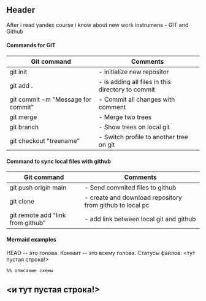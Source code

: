 ## Header
After i read yandex course i know about new work instrumens - GIT and Github  
#### Commands for GIT
| Git command				| Comments  
|---------------------------------------|-----------------------------------------------------|
| git init				| - initialize new repositor  
| git add . 				| - is adding all files in this directory to commit  
| git commit -m "Message for commit" 	| - Commit all changes with comment  
| git merge 				| - Merge two trees  
| git branch 				| - Show trees on local git  
| git checkout "treename"		| - Switch profile to another tree on git  

#### Command to sync local files with github  
| Git command				| Comments  
|---------------------------------------|-----------------------------------------------------|
|git push origin main			| - Send commited files to github  
|git clone				| - create and download repository from github to local pc  
|git remote add "link from github"	| - add link between local git and github  

  
  
#### Mermaid examples

HEAD -- это голова.
Коммит -- это всему голова.
Статусы файлов:
<тут пустая строка!>

```mermaid
%% описание схемы
```
<и тут пустая строка!>  
---

